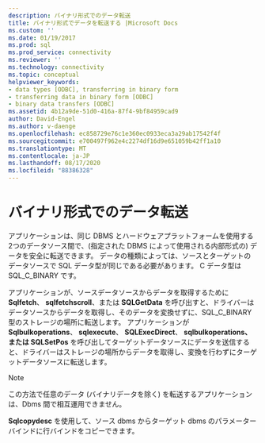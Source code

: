 ```yaml
---
description: バイナリ形式でのデータ転送
title: バイナリ形式でデータを転送する |Microsoft Docs
ms.custom: ''
ms.date: 01/19/2017
ms.prod: sql
ms.prod_service: connectivity
ms.reviewer: ''
ms.technology: connectivity
ms.topic: conceptual
helpviewer_keywords:
- data types [ODBC], transferring in binary form
- transferring data in binary form [ODBC]
- binary data transfers [ODBC]
ms.assetid: 4b12a9de-51d0-416a-87f4-9bf84959cad9
author: David-Engel
ms.author: v-daenge
ms.openlocfilehash: ec858729e76c1e360ec0933eca3a29ab17542f4f
ms.sourcegitcommit: e700497f962e4c2274df16d9e651059b42ff1a10
ms.translationtype: MT
ms.contentlocale: ja-JP
ms.lasthandoff: 08/17/2020
ms.locfileid: "88386328"
---
```

# <a name="transferring-data-in-its-binary-form"></a>バイナリ形式でのデータ転送
アプリケーションは、同じ DBMS とハードウェアプラットフォームを使用する2つのデータソース間で、(指定された DBMS によって使用される内部形式の) データを安全に転送できます。 データの種類によっては、ソースとターゲットのデータソースで SQL データ型が同じである必要があります。 C データ型は SQL_C_BINARY です。  
  
 アプリケーションが、ソースデータソースからデータを取得するために **Sqlfetch**、 **sqlfetchscroll**、または **SQLGetData** を呼び出すと、ドライバーはデータソースからデータを取得し、そのデータを変換せずに、SQL_C_BINARY 型のストレージの場所に転送します。 アプリケーションが **Sqlbulkoperations**、 **sqlexecute**、 **SQLExecDirect**、 **sqlbulkoperations、または SQLSetPos** を呼び出してターゲットデータソースにデータを送信すると、ドライバーはストレージの場所からデータを取得し、変換を行わずにターゲットデータソースに転送します。  
  
> [!NOTE]  
>  この方法で任意のデータ (バイナリデータを除く) を転送するアプリケーションは、Dbms 間で相互運用できません。  
  
 **Sqlcopydesc** を使用して、ソース dbms からターゲット dbms のパラメーターバインドに行バインドをコピーできます。
